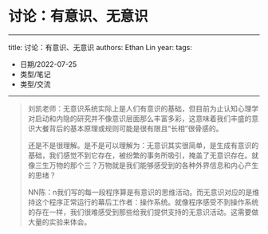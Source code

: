 # 讨论：有意识、无意识


---
title: 讨论：有意识、无意识
authors: Ethan Lin
year:
tags:
  - 日期/2022-07-25 
  - 类型/笔记 
  - 类型/交流 
---




> 刘凯老师：无意识系统实际上是人们有意识的基础，但目前为止认知心理学对启动和内隐的研究并不像意识层面那么丰富多彩，这意味着我们丰盛的意识大餐背后的基本原理或规则可能是很有限且“长相”很骨感的。
> 
> 还是不是很理解。是不是可以理解为：无意识其实很简单，是生成有意识的基础，我们感觉不到它存在，被纷繁的事务所吸引，掩盖了无意识存在。就像三生万物的那个三？万物就是我们能够感受到的各种外界信息和内心产生的思绪？
> 
> NN陈：n我们写的每一段程序算是有意识的思维活动。而无意识对应的是维持这个程序正常运行的幕后工作者：操作系统。就像程序感受不到操作系统的存在一样，我们很难感受到那些给我们提供支持的无意识活动。这需要做大量的实验来体会。




